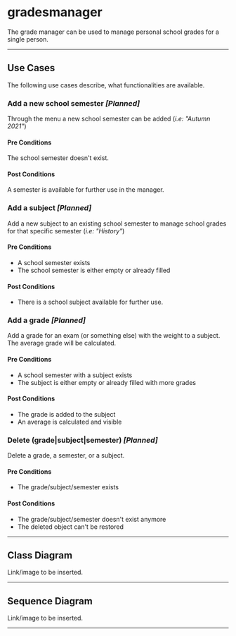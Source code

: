 # gradesmanager
The grade manager can be used to manage personal school grades for a single person.

---

## Use Cases
The following use cases describe, what functionalities are available.
### Add a new school semester *[Planned]*
Through the menu a new school semester can be added (*i.e: "Autumn 2021"*)
#### Pre Conditions
The school semester doesn't exist.
#### Post Conditions
A semester is available for further use in the manager.

### Add a subject *[Planned]*
Add a new subject to an existing school semester to manage school grades for that specific semester (*i.e: "History"*)
#### Pre Conditions
* A school semester exists
* The school semester is either empty or already filled
#### Post Conditions
* There is a school subject available for further use.

### Add a grade *[Planned]*
Add a grade for an exam (or something else) with the weight to a subject. The average grade will be calculated.
#### Pre Conditions
* A school semester with a subject exists
* The subject is either empty or already filled with more grades
#### Post Conditions
* The grade is added to the subject
* An average is calculated and visible

### Delete (grade|subject|semester) *[Planned]*
Delete a grade, a semester, or a subject.
#### Pre Conditions
* The grade/subject/semester exists
#### Post Conditions
* The grade/subject/semester doesn't exist anymore
* The deleted object can't be restored

---

## Class Diagram
Link/image to be inserted.

---

## Sequence Diagram
Link/image to be inserted.

---